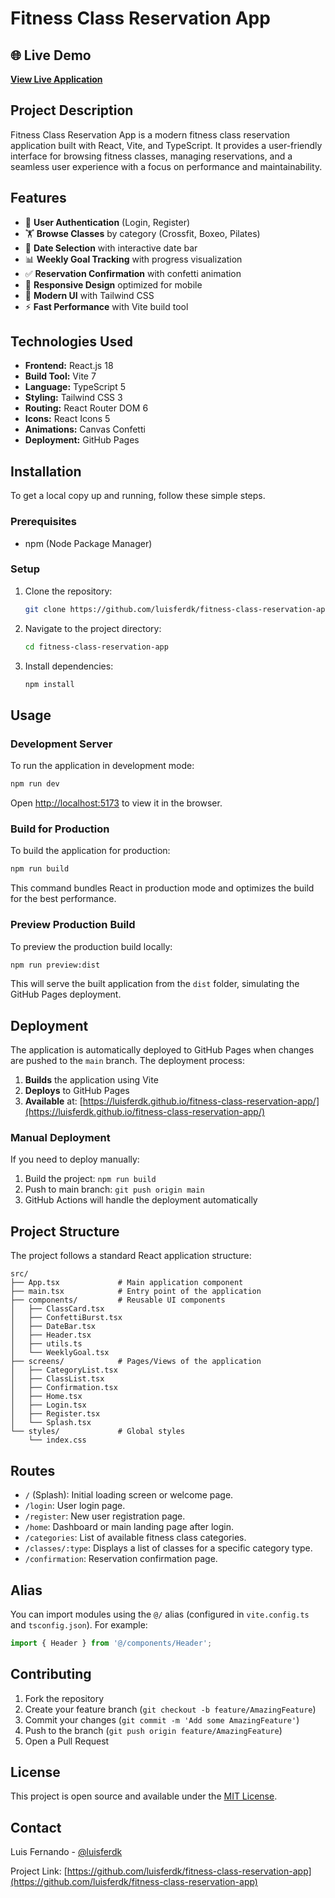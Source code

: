 # Fitness Class Reservation App

## 🌐 Live Demo

**[View Live Application](https://luisferdk.github.io/fitness-class-reservation-app/)**

## Project Description

Fitness Class Reservation App is a modern fitness class reservation application built with React, Vite, and TypeScript. It provides a user-friendly interface for browsing fitness classes, managing reservations, and a seamless user experience with a focus on performance and maintainability.

## Features

- 🎯 **User Authentication** (Login, Register)
- 🏋️ **Browse Classes** by category (Crossfit, Boxeo, Pilates)
- 📅 **Date Selection** with interactive date bar
- 📊 **Weekly Goal Tracking** with progress visualization
- ✅ **Reservation Confirmation** with confetti animation
- 📱 **Responsive Design** optimized for mobile
- 🎨 **Modern UI** with Tailwind CSS
- ⚡ **Fast Performance** with Vite build tool

## Technologies Used

- **Frontend:** React.js 18
- **Build Tool:** Vite 7
- **Language:** TypeScript 5
- **Styling:** Tailwind CSS 3
- **Routing:** React Router DOM 6
- **Icons:** React Icons 5
- **Animations:** Canvas Confetti
- **Deployment:** GitHub Pages

## Installation

To get a local copy up and running, follow these simple steps.

### Prerequisites

- npm (Node Package Manager)

### Setup

1. Clone the repository:
   ```bash
   git clone https://github.com/luisferdk/fitness-class-reservation-app.git
   ```
2. Navigate to the project directory:
   ```bash
   cd fitness-class-reservation-app
   ```
3. Install dependencies:
   ```bash
   npm install
   ```

## Usage

### Development Server

To run the application in development mode:

```bash
npm run dev
```

Open [http://localhost:5173](http://localhost:5173) to view it in the browser.

### Build for Production

To build the application for production:

```bash
npm run build
```

This command bundles React in production mode and optimizes the build for the best performance.

### Preview Production Build

To preview the production build locally:

```bash
npm run preview:dist
```

This will serve the built application from the `dist` folder, simulating the GitHub Pages deployment.

## Deployment

The application is automatically deployed to GitHub Pages when changes are pushed to the `main` branch. The deployment process:

1. **Builds** the application using Vite
2. **Deploys** to GitHub Pages
3. **Available** at: [https://luisferdk.github.io/fitness-class-reservation-app/](https://luisferdk.github.io/fitness-class-reservation-app/)

### Manual Deployment

If you need to deploy manually:

1. Build the project: `npm run build`
2. Push to main branch: `git push origin main`
3. GitHub Actions will handle the deployment automatically

## Project Structure

The project follows a standard React application structure:

```
src/
├── App.tsx             # Main application component
├── main.tsx            # Entry point of the application
├── components/         # Reusable UI components
│   ├── ClassCard.tsx
│   ├── ConfettiBurst.tsx
│   ├── DateBar.tsx
│   ├── Header.tsx
│   ├── utils.ts
│   └── WeeklyGoal.tsx
├── screens/            # Pages/Views of the application
│   ├── CategoryList.tsx
│   ├── ClassList.tsx
│   ├── Confirmation.tsx
│   ├── Home.tsx
│   ├── Login.tsx
│   ├── Register.tsx
│   └── Splash.tsx
└── styles/             # Global styles
    └── index.css
```

## Routes

- `/` (Splash): Initial loading screen or welcome page.
- `/login`: User login page.
- `/register`: New user registration page.
- `/home`: Dashboard or main landing page after login.
- `/categories`: List of available fitness class categories.
- `/classes/:type`: Displays a list of classes for a specific category type.
- `/confirmation`: Reservation confirmation page.

## Alias

You can import modules using the `@/` alias (configured in `vite.config.ts` and `tsconfig.json`). For example:

```typescript
import { Header } from '@/components/Header';
```

## Contributing

1. Fork the repository
2. Create your feature branch (`git checkout -b feature/AmazingFeature`)
3. Commit your changes (`git commit -m 'Add some AmazingFeature'`)
4. Push to the branch (`git push origin feature/AmazingFeature`)
5. Open a Pull Request

## License

This project is open source and available under the [MIT License](LICENSE).

## Contact

Luis Fernando - [@luisferdk](https://github.com/luisferdk)

Project Link: [https://github.com/luisferdk/fitness-class-reservation-app](https://github.com/luisferdk/fitness-class-reservation-app)
